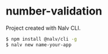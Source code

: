 # number-validation

Project created with Nalv CLI.
```sh
$ npm install @nalv/cli -g
$ nalv new name-your-app
```
